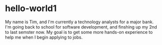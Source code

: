 # hello-world1

My name is Tim, and I'm currently a technology analysts for a major bank. I'm going back to school for software development, and finshing up my 2nd to last semster now. My goal is to get some more hands-on experience to help me when I begin applying to jobs.
